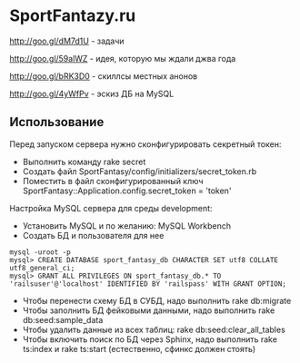 SportFantazy.ru
=================

http://goo.gl/dM7d1U - задачи

http://goo.gl/59alWZ - идея, которую мы ждали джва года

http://goo.gl/bRK3D0 - скиллсы местных анонов

http://goo.gl/4yWfPv - эскиз ДБ на MySQL

Использование
-----------------

Перед запуском сервера нужно сконфигурировать секретный токен:

* Выполнить команду rake secret
* Создать файл SportFantasy/config/initializers/secret_token.rb
* Поместить в файл сконфигурированный ключ  SportFantasy::Application.config.secret_token = 'token'

Настройка MySQL сервера для среды development:

* Установить MySQL и по желанию: MySQL Workbench
* Создать БД и пользователя для нее
```
mysql -uroot -p
mysql> CREATE DATABASE sport_fantasy_db CHARACTER SET utf8 COLLATE utf8_general_ci;
mysql> GRANT ALL PRIVILEGES ON sport_fantasy_db.* TO 'railsuser'@'localhost' IDENTIFIED BY 'railspass' WITH GRANT OPTION;
```

* Чтобы перенести схему БД в СУБД, надо выполнить rake db:migrate
* Чтобы заполнить БД фейковыми данными, надо выполнить rake db:seed:sample_data
* Чтобы удалить данные из всех таблиц: rake db:seed:clear_all_tables
* Чтобы включить поиск по БД через Sphinx, надо выполнить rake ts:index и rake ts:start (естественно, сфинкс должен стоять)

